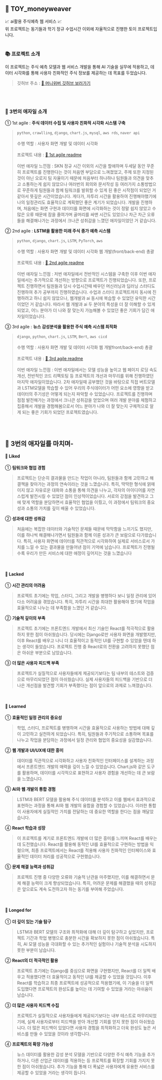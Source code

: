 ## 🧸 TOY_moneyweaver
📈 ai활용 주식예측 웹 서비스 📈 <br>
위 프로젝트는 동기들과 학기 정규 수업시간 이외에 자율적으로 진행한 토이 프로젝트입니다. 
<br><br>

### 📚 프로젝트 소개
이 프로젝트는 주식 예측 모델과 웹 서비스 개발을 통해 AI 기술을 실무에 적용하고, 데이터 시각화를 통해 사용자 친화적인 주식 정보를 제공하는 데 목표를 두었습니다.
> 깃허브 주소 : [📌 머니위버 깃허브 보러가기](https://github.com/Lerini98/moneyweaver)

<br><br>
### 📁 3번의 애자일 소개
① 1st agile : **주식 데이터 수집 및 사용자 친화적 시각화 시스템 구축**
> `python`, `crawlling`, `django`, `chart.js`, `mysql`, `aws rds`, `naver api`<br><br>
> 수행 역할 : 사용자 화면 개발 및 데이터 시각화<br><br>
> 프로젝트 내용 : [📌 1st agile readme](https://github.com/Gunayeon/TOY_moneyweaver/blob/main/agile/1st-agile.md)<br><br>
> 이번 애자일 느낀점 : SKN 정규 시간 이외의 시간을 할애하며 두세달 동안 꾸준히 프로젝트를 진행한다는 것이 처음엔 부담으로 느껴졌었고, 주제 또한 지정된 것이 아닌 오로지 팀 자율이기 때문에 처음부터 하나하나 팀원들과 의견을 맞추고 소통하는게 쉽지 않았으나 여러번의 회의와 문서작성 등 여러가지 소통방법으로 꾸준하게 팀원들과 함께 팀워크를 발휘할 수 있게 된 좋은 시작점이 되었던 거 같아서 뜻깊은 시간이었습니다. 게다가, 자투리 시간을 활용하여 진행해야했기에 나의 일정관리도 효율적으로 계획했던 좋은 계기가 되었습니다. 개발을 진행하며, 처음에는 화면 구현과 데이터를 화면에 시각화하는 것이 정말 쉽지 않았고 수많은 오류 때문에 잠을 줄여가며 골머리를 싸맨 시간도 있었으나 차근 차근 오류들을 해결해나가는 과정에서 크나큰 성취감을 느꼈던 애자일이었던 거 같습니다.

② 2nd agile : **LSTM을 활용한 미래 주식 종가 예측 시스템**  
> `python`, `django`, `chart.js`, `LSTM`, `PyTorch`, `aws`<br><br>
> 수행 역할 : 사용자 화면 개발 및 데이터 시각화 웹 개발(front/back-end) 총괄<br><br>
> 프로젝트 내용 : [📌 2nd agile readme](https://github.com/Gunayeon/TOY_moneyweaver/blob/main/agile/2nd-agile.md)<br><br>
> 이번 애자일 느낀점 : 저번 애자일에서 전반적인 시스템을 구축한 이후 이번 애자일에서는 추가적으로 개선하는 방향으로 프로젝트가 진행되었습니다. 또한, 프로젝트 진행하면서 팀원들과 당시 수업시간때 배우던 머신러닝과 딥러닝 스터디도 진행하여 추가 공부까지 진행하였습니다. 수업과 스터디 프로젝트까지 동시에 진행하려고 하니 쉽지 않았으나, 웹개발과 ai 동시에 복습할 수 있었던 유익한 시간이었던 거 같습니다. 따라서 웹 개발과 ai 두 분야의 특성을 더 잘 이해할 수 있게 되었고, 어느 분야가 더 나와 잘 맞는지 가늠해볼 수 있었던 좋은 기회가 담긴 애자일이었습니다.

③ 3rd agile : **뉴스 감성분석을 활용한 주식 예측 시스템 최적화**  
> `django`, `python`, `chart.js`, `LSTM`, `Bert`, `aws cicd`<br><br>
> 수행 역할 : 사용자 화면 개발 및 데이터 시각화 웹 개발front/back-end) 총괄<br><br>
> 프로젝트 내용 : [📌 3rd agile readme](https://github.com/Gunayeon/TOY_moneyweaver/blob/main/agile/3rd-agile.md)<br><br>
> 이번 애자일 느낀점 : 이번 애자일에서는 모델 성능을 높이고 웹 페이지 로딩 속도 개선, 전반적인 코드 리팩토팅 등 프로젝트의 개선과 마무리를 위해 진행하였던 마지막 애자일이었습니다. 2차 애자일때 공부했던 것을 바탕으로 직접 버트모델과 LSTM모델을 학습할 수 있어 우리의 주식데이터가 어떤 요소에 영향을 받고 데이터의 주기성은 어떻게 되는지 파악할 수 있었습니다. 프로젝트를 진행하며 점점 발전해가는 과정에서 크나큰 성취감을 얻었으며 여러 개발 분야를 체험하고 집중해서 개발을 경험해봄으로서 어느 분야가 나와 더 잘 맞는지 구체적으로 알게 되는 좋은 기회가 되었던 프로젝트였습니다. 

<br><br>

## 💫 3번의 애자일를 마치며- 
#### 📌 Liked
① **팀워크와 협업 경험**
> 프로젝트는 단순히 결과물을 만드는 작업이 아니라, 팀원들과 함께 고민하고 해결책을 찾아가는 과정의 연속이라는 것을 느꼈습니다. 특히, 딱딱한 형식에 얽매이지 않고 자유로운 대화와 소통을 통해 의견을 나누고, 각자의 아이디어를 자연스럽게 발전시킬 수 있었던 점이 인상적이었습니다. 서로의 강점을 발견하고 그에 맞게 역할을 분담하면서 효율적인 협업을 이뤘고, 이 과정에서 팀워크의 중요성과 소통의 가치를 깊이 배울 수 있었습니다.

② **성과에 대한 성취감**
> 처음에는 복잡한 데이터와 기술적인 문제들 때문에 막막함을 느끼기도 했지만, 이를 하나씩 해결해나가면서 팀원들과 함께 이룬 성과가 큰 보람으로 다가왔습니다. 특히, 사용자 화면에 데이터를 직관적으로 시각화하여 실제로 서비스로서 가치를 느낄 수 있는 결과물을 만들어낸 점이 기억에 남습니다. 프로젝트가 진행될수록 우리가 만든 서비스에 대한 애정이 깊어지는 것을 느꼈습니다

<br>

#### 📌 Lacked
① **시간 관리의 어려움**
> 프로젝트 초기에는 학업, 스터디, 그리고 개발을 병행하다 보니 일정 관리에 있어 다소 어려움을 겪었습니다. 특히, 자투리 시간을 최대한 활용해야 했기에 작업을 효율적으로 나누는 데 부족함을 느꼈던 거 같습니다.

② **기술적 깊이의 부족**
> 프로젝트 초기에는 프론트엔드 개발에서 최신 기술인 React를 적극적으로 활용하지 못한 점이 아쉬웠습니다. 당시에는 Django로만 사용자 화면을 개발했지만, 이후 React를 배우고 나니 더 효율적이고 동적인 UI를 구현할 수 있었을 텐데 하는 생각이 들었습니다. 프로젝트 진행 중 React로의 전환을 고려하지 못했던 점은 아쉬운 부분으로 남았습니다.

③ **더 많은 사용자 피드백 부족**
> 프로젝트가 실질적으로 사용자들에게 제공되기보다는 팀 내부의 테스트와 검증으로 마무리되었던 점이 아쉬웠습니다. 실제 사용자들의 피드백을 기반으로 더 나은 개선점을 발견할 기회가 부족했다는 점이 앞으로의 과제로 느껴졌습니다.

<br>

#### 📌 Learned  
① **효율적인 일정 관리의 중요성**  
> 학업, 스터디, 프로젝트를 병행하며 시간을 효율적으로 사용하는 방법에 대해 깊이 고민하고 실천하게 되었습니다. 특히, 팀원들과 주기적으로 소통하며 목표를 나누고 작업을 분담하는 과정에서 일정 관리와 협업의 중요성을 실감했습니다.

② **웹 개발과 UI/UX에 대한 흥미**  
> 데이터를 직관적으로 시각화하고 사용자 친화적인 인터페이스를 설계하는 과정에서 프론트엔드 개발의 매력을 깊이 느낄 수 있었습니다. Chart.js와 같은 도구를 활용하며, 데이터를 시각적으로 표현하고 사용자 경험을 개선하는 데 큰 보람을 느꼈습니다.

③ **AI와 웹 개발의 통합 경험**  
> LSTM과 BERT 모델을 활용해 주식 데이터를 분석하고 이를 웹에서 효과적으로 표현하는 과정을 통해 AI와 웹 개발의 융합을 경험할 수 있었습니다. 이러한 통합이 사용자에게 실질적인 가치를 전달하는 데 중요한 역할을 한다는 점을 깨달았습니다.

④ **React 학습과 성장**  
> 이 프로젝트를 계기로 프론트엔드 개발에 더 많은 흥미를 느끼며 React를 배우는 데 도전했습니다. React를 활용해 동적인 UI를 효율적으로 구현하는 방법을 익혔으며, 최종 프로젝트에서는 React를 적용해 사용자 친화적인 인터페이스와 효율적인 데이터 처리를 성공적으로 구현했습니다.

⑤ **문제 해결 능력과 성취감**  
> 프로젝트 진행 중 다양한 오류와 기술적 난관을 마주했지만, 이를 해결하면서 문제 해결 능력이 크게 향상되었습니다. 특히, 어려운 문제를 해결했을 때의 성취감은 앞으로도 계속 도전하고자 하는 동기를 부여해 주었습니다.  

<br>

#### 📌 Longed for  
① **더 깊이 있는 기술 탐구**  
> LSTM과 BERT 모델의 구조와 최적화에 대해 더 깊이 탐구하고 싶었지만, 프로젝트 기간과 학업 병행으로 충분한 시간을 확보하지 못한 점이 아쉬웠습니다. 특히, AI 모델 성능을 극대화할 수 있는 추가적인 실험이나 기술적 분석을 시도하지 못한 부분이 남습니다.

② **React의 더 적극적인 활용**  
> 프로젝트 초기에는 Django를 중심으로 화면을 구현했지만, React를 더 일찍 배우고 적용했다면 더 효율적이고 동적인 UI를 제공할 수 있었을 것입니다. 이후 React를 학습하고 최종 프로젝트에 성공적으로 적용했기에, 이 기술을 더 일찍 도입했다면 프로젝트의 완성도를 높이는 데 기여할 수 있었을 거라는 아쉬움이 남습니다.

③ **더 많은 사용자 피드백 수집**  
> 프로젝트가 실질적으로 사용자들에게 제공되기보다는 내부 테스트로 마무리되었기에, 실제 사용자로부터 피드백을 받아 개선할 기회를 얻지 못한 점이 아쉬웠습니다. 더 많은 피드백이 있었다면 사용자 경험을 최적화하고 더욱 완성도 높은 서비스를 만들 수 있었을 것이라 생각합니다.

④ **프로젝트의 확장 가능성**  
> 뉴스 데이터를 활용한 감성 분석 모델을 기반으로 다양한 주식 예측 기능을 추가하거나, 다른 산업군 데이터를 적용하는 등 프로젝트를 확장할 기회를 가지지 못한 점이 아쉬웠습니다. 추가 기능을 통해 더 폭넓은 사용자에게 유용한 서비스를 제공할 수 있었을 거라는 생각이 듭니다.


